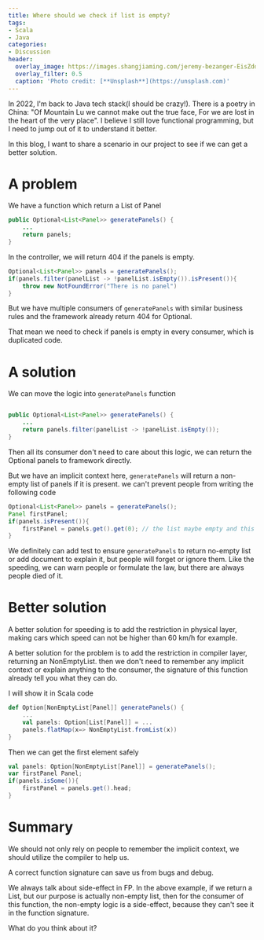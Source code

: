 ```yaml
---
title: Where should we check if list is empty?
tags:
- Scala
- Java
categories:
- Discussion
header:
  overlay_image: https://images.shangjiaming.com/jeremy-bezanger-EisZddhzxUw-unsplash.jpeg
  overlay_filter: 0.5
  caption: 'Photo credit: [**Unsplash**](https://unsplash.com)'
---
```


In 2022, I'm back to Java tech stack(I should be crazy!).  There is a poetry in China: "Of Mountain Lu we cannot make out the true face, For we are lost in the heart of the very place". I believe I still love functional programming, but I need to jump out of it to understand it better.

In this blog, I want to share a scenario in our project to see if we can get a better solution.

# A problem

We have a function which return a List of Panel

```java
public Optional<List<Panel>> generatePanels() {
    ...
    return panels;
}
```

In the controller, we will return 404 if the panels is empty.

```java
Optional<List<Panel>> panels = generatePanels();
if(panels.filter(panelList -> !panelList.isEmpty()).isPresent()){
    throw new NotFoundError("There is no panel")
}
```

But we have multiple consumers of `generatePanels` with similar business rules and the framework already return 404 for Optional.

That mean we need to check if panels is empty in every consumer, which is duplicated code.

# A solution

We can move the logic into `generatePanels` function

```java

public Optional<List<Panel>> generatePanels() {
    ...
    return panels.filter(panelList -> !panelList.isEmpty());
}
```
Then all its consumer don't need to care about this logic, we can return the Optional panels to framework directly.

But we have an implicit context here, `generatePanels` will return a non-empty list of panels if it is present. we can't prevent people from writing the following code

```java
Optional<List<Panel>> panels = generatePanels();
Panel firstPanel;
if(panels.isPresent()){
    firstPanel = panels.get().get(0); // the list maybe empty and this line will raise a bug
}
```

We definitely can add test to ensure `generatePanels` to return no-empty list or add document to explain it, but people will forget or ignore them. Like the speeding, we can warn people or formulate the law, but there are always people died of it. 

# Better solution

A better solution for speeding is to add the restriction in physical layer, making cars which speed can not be higher than 60 km/h for example.

A better solution for the problem is to add the restriction in compiler layer, returning an NonEmptyList. then we don't need to remember any implicit context or explain anything to the consumer, the signature of this function already tell you what they can do.

I will show it in Scala code

```scala
def Option[NonEmptyList[Panel]] generatePanels() {
    ...
    val panels: Option[List[Panel]] = ...
    panels.flatMap(x=> NonEmptyList.fromList(x))
}
```

Then we can get the first element safely

```scala
val panels: Option[NonEmptyList[Panel]] = generatePanels();
var firstPanel Panel;
if(panels.isSome()){
    firstPanel = panels.get().head;
}
```

# Summary

We should not only rely on people to remember the implicit context, we should utilize the compiler to help us.

A correct function signature can save us from bugs and debug.

We always talk about side-effect in FP. In the above example, if we return a List, but our purpose is actually non-empty list, then
for the consumer of this function, the non-empty logic is a side-effect, because they can't see it in the function signature.

What do you think about it?